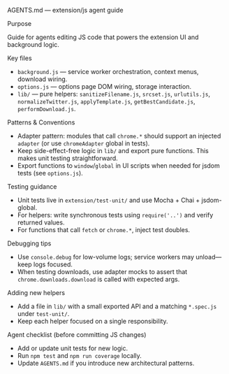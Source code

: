 AGENTS.md — extension/js agent guide

Purpose

Guide for agents editing JS code that powers the extension UI and background logic.

Key files

- `background.js` — service worker orchestration, context menus, download wiring.
- `options.js` — options page DOM wiring, storage interaction.
- `lib/` — pure helpers: `sanitizeFilename.js`, `srcset.js`, `urlutils.js`, `normalizeTwitter.js`, `applyTemplate.js`, `getBestCandidate.js`, `performDownload.js`.

Patterns & Conventions

- Adapter pattern: modules that call `chrome.*` should support an injected `adapter` (or use `chromeAdapter` global in tests).
- Keep side-effect-free logic in `lib/` and export pure functions. This makes unit testing straightforward.
- Export functions to `window`/`global` in UI scripts when needed for jsdom tests (see `options.js`).

Testing guidance

- Unit tests live in `extension/test-unit/` and use Mocha + Chai + jsdom-global.
- For helpers: write synchronous tests using `require('..')` and verify returned values.
- For functions that call `fetch` or `chrome.*`, inject test doubles.

Debugging tips

- Use `console.debug` for low-volume logs; service workers may unload—keep logs focused.
- When testing downloads, use adapter mocks to assert that `chrome.downloads.download` is called with expected args.

Adding new helpers

- Add a file in `lib/` with a small exported API and a matching `*.spec.js` under `test-unit/`.
- Keep each helper focused on a single responsibility.

Agent checklist (before committing JS changes)

- Add or update unit tests for new logic.
- Run `npm test` and `npm run coverage` locally.
- Update `AGENTS.md` if you introduce new architectural patterns.
